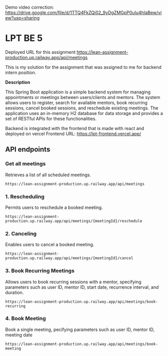 Demo video correction: https://drive.google.com/file/d/1TTQ4FkZQi02_9yDgZMGpP0ulu4hIaBew/view?usp=sharing

# LPT BE 5 
Deployed URL for this assignment https://lean-assignment-production.up.railway.app/api/meetings

This is my solution for the assignment that was assigned to me for backend intern position. 

**Description**

This Spring Boot application is a simple backend system for managing appointments or meetings between users/clients and mentors. The system allows users to register, search for available mentors, book recurring sessions, cancel booked sessions, and reschedule existing meetings. The application uses an in-memory H2 database for data storage and provides a set of RESTful APIs for these functionalities.

Backend is integrated with the frontend that is made with react and deployed on vercel
Frontend URL: https://lpt-frontend.vercel.app/

## API endpoints

### Get all meetings
Retrieves a list of all scheduled meetings.
	
    https://lean-assignment-production.up.railway.app/api/meetings

### 1. Rescheduling
Permits users to reschedule a booked meeting.

    https://lean-assignment-production.up.railway.app/api/meetings/{meetingId}/reschedule

### 2. Canceling
Enables users to cancel a booked meeting.

    https://lean-assignment-production.up.railway.app/api/meetings/{meetingId}/cancel
    
### 3. Book Recurring Meetings
Allows users to book recurring sessions with a mentor, specifying parameters such as 
user ID, mentor ID, start date, recurrence interval, and duration.

    https://lean-assignment-production.up.railway.app/api/meetings/book-recurring

### 4. Book Meeting
Book a single meeting, pecifying parameters such as 
user ID, mentor ID, meeting date

    https://lean-assignment-production.up.railway.app/api/meetings/book-meeting
